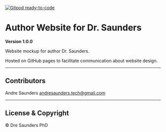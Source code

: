 [![Gitpod ready-to-code](https://img.shields.io/badge/Gitpod-ready--to--code-blue?logo=gitpod)](https://gitpod.io/#https://github.com/andresaunders/author-website)

# Author Website for Dr. Saunders

**Version 1.0.0**

Website mockup for author Dr. Saunders. 

Hosted on GitHub pages to facilitate communication about website design.

---
## Contributors
Andre Saunders <andresaunders.tech@gmail.com>

---

## License & Copyright

&copy; Dre Saunders PhD

